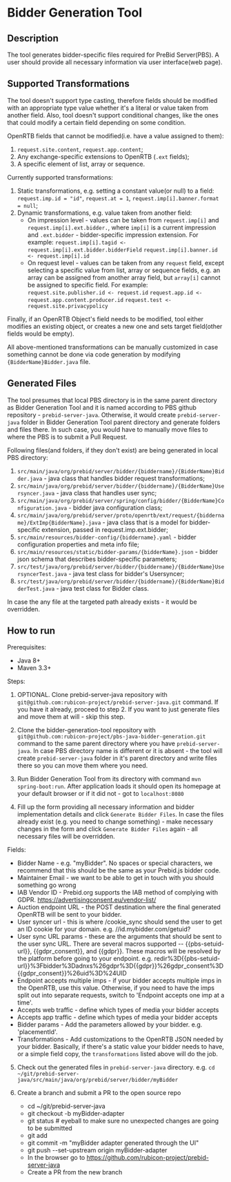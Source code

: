 # Bidder Generation Tool

## Description

The tool generates bidder-specific files required for PreBid Server(PBS). 
A user should provide all necessary information via user interface(web page).

## Supported Transformations

The tool doesn't support type casting, therefore fields should be modified with an appropriate type value whether it's a literal or value taken from another field.
Also, tool doesn't support conditional changes, like the ones that could modify a certain field depending on some condition. 

OpenRTB fields that cannot be modified(i.e. have a value assigned to them):
1. `request.site.content`, `request.app.content`;
1. Any exchange-specific extensions to OpenRTB (`.ext` fields);
1. A specific element of list, array or sequence.

Currently supported transformations:
1. Static transformations, e.g. setting a constant value(or null) to a field: 
`request.imp.id = "id"`, `request.at = 1`, `request.imp[i].banner.format = null`;
2. Dynamic transformations, e.g. value taken from another field:
    * On impression level - values can be taken from `request.imp[i]` and `request.imp[i].ext.bidder.`, 
    where `imp[i]` is a current impression and `.ext.bidder` - bidder-specific impression extension. For example: 
    `request.imp[i].tagid <- request.imp[i].ext.bidder.bidderField`
    `request.imp[i].banner.id <- request.imp[i].id`    
    * On request level - values can be taken from any `request` field, except selecting a specific value from list, 
    array or sequence fields, e.g. an array can be assigned from another array field, but `array[i]` cannot be assigned 
    to specific field. For example:
    `request.site.publisher.id <- request.id`
    `request.app.id <- request.app.content.producer.id`
    `request.test <- request.site.privacypolicy`

Finally, if an OpenRTB Object's field needs to be modified, tool either modifies an existing object, or creates a new one and sets target field(other fields would be empty).

All above-mentioned transformations can be manually customized in case something cannot be done via code generation by modifying `{BidderName}Bidder.java` file.
     
## Generated Files

The tool presumes that local PBS directory is in the same parent directory as Bidder Generation Tool and 
it is named according to PBS github repository - `prebid-server-java`. 
Otherwise, it would create `prebid-server-java` folder in Bidder Generation Tool parent directory and generate 
folders and files there. In such case, you would have to manually move files to where the PBS is to submit a Pull Request.

Following files(and folders, if they don't exist) are being generated in local PBS directory:
1. `src/main/java/org/prebid/server/bidder/{biddername}/{BidderName}Bidder.java` - java class that handles bidder request transformations;
1. `src/main/java/org/prebid/server/bidder/{biddername}/{BidderName}Usersyncer.java` - java class that handles user sync;
1. `src/main/java/org/prebid/server/spring/config/bidder/{BidderName}Configuration.java` - bidder java configuration class;
1. `src/main/java/org/prebid/server/proto/openrtb/ext/request/{biddername}/ExtImp{BidderName}.java` - java class that is a model for bidder-specific extension, passed in request.imp.ext.bidder;
1. `src/main/resources/bidder-config/{biddername}.yaml` - bidder configuration properties and meta info file;
1. `src/main/resources/static/bidder-params/{bidderName}.json` - bidder json schema that describes bidder-specific parameters;
1. `src/test/java/org/prebid/server/bidder/{biddername}/{BidderName}UsersyncerTest.java` - java test class for bidder's Usersyncer;
1. `src/test/java/org/prebid/server/bidder/{biddername}/{BidderName}BidderTest.java` - java test class for Bidder class.

In case the any file at the targeted path already exists - it would be overridden.

## How to run

Prerequisites:
- Java 8+
- Maven 3.3+

Steps:

1. OPTIONAL. Clone prebid-server-java repository with `git@github.com:rubicon-project/prebid-server-java.git` command. 
If you have it already, proceed to step 2. If you want to just generate files and move them at will - skip this step.

2. Clone the bidder-generation-tool repository with `git@github.com:rubicon-project/pbs-java-bidder-generation.git` 
command to the same parent directory where you have `prebid-server-java`. 
In case PBS directory name is different or it is absent - the tool will create `prebid-server-java` folder in 
it's parent directory and write files there so you can move them where you need.

3. Run Bidder Generation Tool from its directory with command `mvn spring-boot:run`. 
After application loads it should open its homepage at your default browser or if it did not - got to `localhost:8080`

4. Fill up the form providing all necessary information and bidder implementation details and click `Generate Bidder Files`.
In case the files already exist (e.g. you need to change something) - make necessary changes in the form and click 
`Generate Bidder Files` again - all necessary files will be overridden.

Fields:

* Bidder Name - e.g. "myBidder". No spaces or special characters, we recommend that this should be the same as your Prebid.js bidder code.
* Maintainer Email - we want to be able to get in touch with you should something go wrong
* IAB Vendor ID - Prebid.org supports the IAB method of complying with GDPR. https://advertisingconsent.eu/vendor-list/
* Auction endpoint URL - the POST destination where the final generated OpenRTB will be sent to your bidder.
* User syncer url - this is where /cookie_sync should send the user to get an ID cookie for your domain. e.g. //id.mybidder.com/getuid?
* User sync URL params - these are the arguments that should be sent to the user sync URL. There are several macros supported -- {{pbs-setuid-url}}, {{gdpr_consent}}, and {{gdpr}}. These macros will be resolved by the platform before going to your endpoint. e.g. redir%3D{{pbs-setuid-url}}%3Fbidder%3Dadnxs%26gdpr%3D{{gdpr}}%26gdpr_consent%3D{{gdpr_consent}}%26uid%3D%24UID
* Endpoint accepts multiple imps - if your bidder accepts multiple imps in the OpenRTB, use this value. Otherwise, if you need to have the imps split out into separate requests, switch to 'Endpoint accepts one imp at a time'.
* Accepts web traffic - define which types of media your bidder accepts
* Accepts app traffic - define which types of media your bidder accepts
* Bidder params - Add the parameters allowed by your bidder. e.g. 'placementId'.
* Transformations - Add customizations to the OpenRTB JSON needed by your bidder. Basically, if there's a static value your bidder needs to have, or a simple field copy, the `transformations` listed above will do the job.

5. Check out the generated files in `prebid-server-java` directory. e.g. `cd ~/git/prebid-server-java/src/main/java/org/prebid/server/bidder/myBidder`

6. Create a branch and submit a PR to the open source repo
    * cd ~/git/prebid-server-java
    * git checkout -b myBidder-adapter
    * git status   # eyeball to make sure no unexpected changes are going to be submitted
    * git add
    * git commit -m "myBidder adapter generated through the UI"
    * git push --set-upstream origin myBidder-adapter
    * In the browser go to https://github.com/rubicon-project/prebid-server-java
    * Create a PR from the new branch


